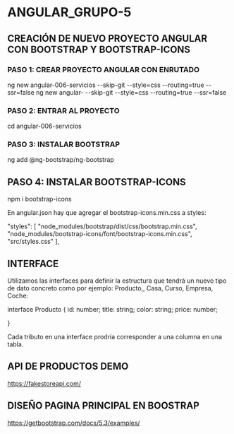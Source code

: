 # ANGULAR_GRUPO-5

## CREACIÓN DE NUEVO PROYECTO ANGULAR CON BOOTSTRAP Y BOOTSTRAP-ICONS

### PASO 1: CREAR PROYECTO ANGULAR CON ENRUTADO

ng new angular-006-servicios --skip-git --style=css --routing=true --ssr=false
ng new angular- --skip-git --style=css --routing=true --ssr=false

### PASO 2: ENTRAR AL PROYECTO

cd angular-006-servicios

### PASO 3: INSTALAR BOOTSTRAP

ng add @ng-bootstrap/ng-bootstrap

## PASO 4: INSTALAR BOOTSTRAP-ICONS

npm i bootstrap-icons

En angular.json hay que agregar el bootstrap-icons.min.css a styles:

 "styles": [
              "node_modules/bootstrap/dist/css/bootstrap.min.css",
              "node_modules/bootstrap-icons/font/bootstrap-icons.min.css",
              "src/styles.css"
            ],

## INTERFACE

Utilizamos las interfaces para definir la estructura que tendrá un nuevo
tipo de dato concreto como por ejemplo: Producto,, Casa, Curso, Empresa, Coche:


 interface Producto {
    id: number;
    title: string;
    color: string;
    price: number;

 }

 Cada tributo en una interface prodría corresponder a una columna en una
 tabla.

 ## API DE PRODUCTOS DEMO

 https://fakestoreapi.com/


 ## DISEÑO PAGINA PRINCIPAL EN BOOSTRAP
 
 https://getbootstrap.com/docs/5.3/examples/